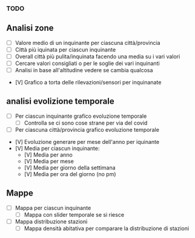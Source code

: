 ### TODO

## Analisi zone

- [ ] Valore medio di un inquinante per ciascuna città/provincia
- [ ] Città più iquinata per ciascun inquinante
- [ ] Overall città più pulita/inquinata facendo una media su i vari valori
- [ ] Cercare valori consigliati o per le soglie dei vari inquinanti
- [ ] Analisi in base all'altitudine vedere se cambia qualcosa
- [V] Grafico a torta delle rilevazioni/sensori per inquinanate

## analisi evolizione temporale

- [ ] Per ciascun inquinante grafico evoluzione temporale
    - [ ] Controlla se ci sono cose strane per via del covid
- [ ] Per ciascuna città/provincia grafico evoluzione temporale
- [V] Evoluzione generare per mese dell'anno per iquinante
- [V] Media per ciascun inquinante:
    - [V] Media per anno
    - [V] Media per mese
    - [V] Media per giorno della settimana
    - [V] Media per ora del giorno (no pm)

## Mappe

- [ ] Mappa per ciascun inquinante
    - [ ] Mappa con slider temporale se si riesce
- [ ] Mappa distribuzione stazioni
    - [ ] Mappa densità abitativa per comparare la distribuzione di stazioni